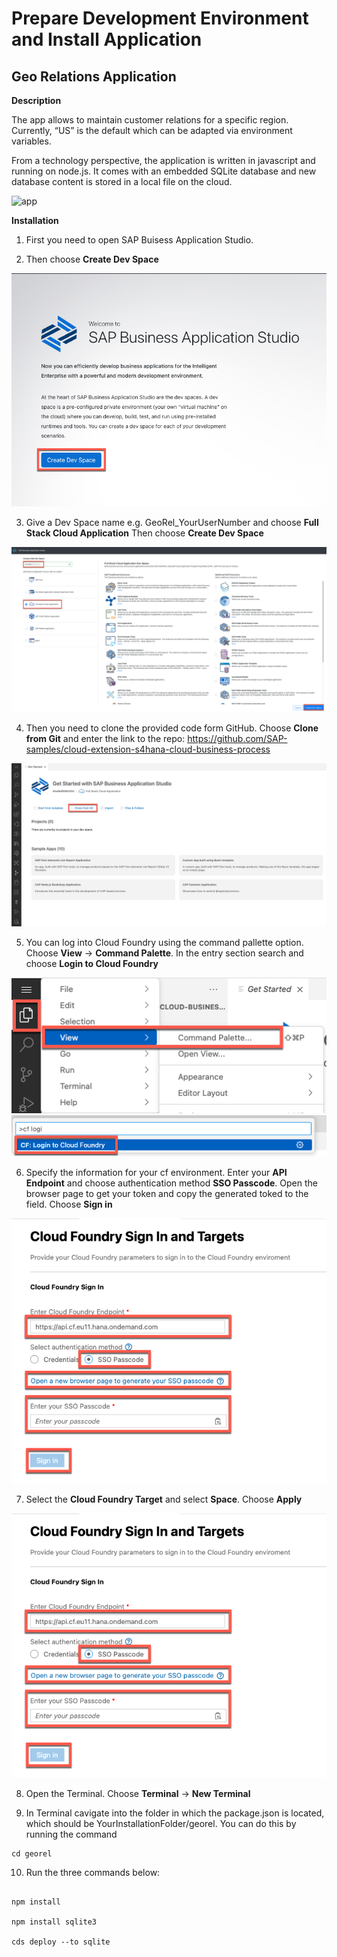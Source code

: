 # Prepare Development Environment and Install Application

## Geo Relations Application

**Description**

The app allows to maintain customer relations for a specific region. Currently, “US” is the default which can be adapted via environment variables.

From a technology perspective, the application is written in javascript and running on node.js. It comes with an embedded SQLite database and new database content is stored in a local file on the cloud.

 ![app](./images/devandapp1.png)

**Installation**

1. First you need to open SAP Buisess Application Studio. 

2. Then choose **Create Dev Space**

 ![app](./images/bas1.png)

3. Give a Dev Space name e.g. GeoRel_YourUserNumber and choose **Full Stack Cloud Application** Then choose **Create Dev Space**

 ![app](./images/bas2.png)

4. Then you need to clone the provided code form GitHub. Choose **Clone from Git** and enter the link to the repo: https://github.com/SAP-samples/cloud-extension-s4hana-cloud-business-process

 ![app](./images/bas3.png)

5. You can log into Cloud Foundry using the command pallette option. Choose **View** &rarr; **Command Palette**. In the entry section search and choose **Login to Cloud Foundry**

 ![app](./images/bas4.png)
 ![app](./images/bas5.png)

6. Specify the information for your cf environment. Enter your **API Endpoint** and choose authentication method **SSO Passcode**. Open the browser page to get your token and copy the generated toked to the field. Choose **Sign in**

 ![app](./images/bas6.png)

7. Select the **Cloud Foundry Target** and select **Space**. Choose **Apply** 

 ![app](./images/bas6.png)


8. Open the Terminal. Choose **Terminal** &rarr; **New Terminal**

  
9. In Terminal cavigate into the folder in which the package.json is located, which should be YourInstallationFolder/georel.  You can do this by running the command

```
cd georel
```


10. Run the three commands below:

```

npm install

npm install sqlite3

cds deploy --to sqlite

```
